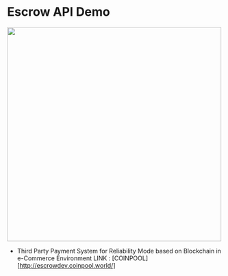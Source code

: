 Escrow API Demo
============================================================

<img src="http://www.4intel.net/images/sub/coinpool_world_20180710_134534.png" width="500"/>

* Third Party Payment System for Reliability Mode based on Blockchain in e-Commerce Environment 
LINK : [COINPOOL][http://escrowdev.coinpool.world/]
